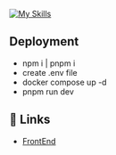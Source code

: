 [![My Skills](https://skillicons.dev/icons?i=js,html,css,wasm)](https://skillicons.dev)

## Deployment

- npm i | pnpm i
- create .env file
- docker compose up -d
- pnpm run dev

## 🔗 Links
- [FrontEnd](https://github.com/isakiDev/react-calendar-ts)
